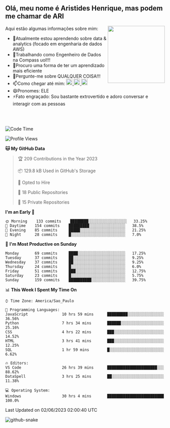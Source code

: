## Olá, meu nome é Aristides Henrique, mas podem me chamar de ARI

<div >
Aqui estão algumas informações sobre mim:<img align="right" height="180em" src="https://user-images.githubusercontent.com/97318481/177042589-45d62122-82a9-4a32-b3a7-87b322825b2f.png">
</div>

- 🌱Atualmente estou aprendendo sobre data & analytics (focado em engenharia de dados AWS)
- 👯Trabalhando como Engenheiro de Dados na Compass uol!!!
- 🤔Procuro uma forma de ter um aprendizado mais eficiente
- 💬Pergunte-me sobre QUALQUER COISA!!!
- 📫Como chegar até mim:
  <a href="https://www.instagram.com/aryhenry/" target="_blank">
  <img src="https://img.shields.io/badge/-Instagram-%23E4405F?style=for-the-badge&logo=instagram&logoColor=black" height="20px">
  </a>
  <a href="https://www.linkedin.com/in/aristides-henrique/" target="_blank">
  <img src="https://img.shields.io/badge/-LinkedIn-%230077B5?style=for-the-badge&logo=linkedin&logoColor=black" height="20px">
  </a> 
  <a href="mailto:arihenriqueuna@gmail.com">
  <img src="https://img.shields.io/badge/-Gmail-%23333?style=for-the-badge&logo=gmail&logoColor=white" height="20px">
  </a>
- 😄Pronomes: ELE
- ⚡Fato engraçado: Sou bastante extrovertido e adoro conversar e interagir com as pessoas
<br/>
<br/>


<!--START_SECTION:waka-->
![Code Time](http://img.shields.io/badge/Code%20Time-783%20hrs%2027%20mins-blue)

![Profile Views](http://img.shields.io/badge/Profile%20Views-7-blue)

**🐱 My GitHub Data** 

> 🏆 209 Contributions in the Year 2023
 > 
> 📦 129.8 kB Used in GitHub's Storage 
 > 
> 💼 Opted to Hire
 > 
> 📜 18 Public Repositories 
 > 
> 🔑 15 Private Repositories  
 > 
**I'm an Early 🐤** 

```text
🌞 Morning    133 commits    ████████░░░░░░░░░░░░░░░░░   33.25% 
🌇 Daytime    154 commits    █████████░░░░░░░░░░░░░░░░   38.5% 
🌃 Evening    85 commits     █████░░░░░░░░░░░░░░░░░░░░   21.25% 
🌙 Night      28 commits     █░░░░░░░░░░░░░░░░░░░░░░░░   7.0%

```
📅 **I'm Most Productive on Sunday** 

```text
Monday       69 commits     ████░░░░░░░░░░░░░░░░░░░░░   17.25% 
Tuesday      37 commits     ██░░░░░░░░░░░░░░░░░░░░░░░   9.25% 
Wednesday    37 commits     ██░░░░░░░░░░░░░░░░░░░░░░░   9.25% 
Thursday     24 commits     █░░░░░░░░░░░░░░░░░░░░░░░░   6.0% 
Friday       51 commits     ███░░░░░░░░░░░░░░░░░░░░░░   12.75% 
Saturday     23 commits     █░░░░░░░░░░░░░░░░░░░░░░░░   5.75% 
Sunday       159 commits    ██████████░░░░░░░░░░░░░░░   39.75%

```


📊 **This Week I Spent My Time On** 

```text
⌚︎ Time Zone: America/Sao_Paulo

💬 Programming Languages: 
JavaScript               10 hrs 59 mins      █████████░░░░░░░░░░░░░░░░   36.56% 
Python                   7 hrs 34 mins       ██████░░░░░░░░░░░░░░░░░░░   25.16% 
CSS                      4 hrs 22 mins       ███░░░░░░░░░░░░░░░░░░░░░░   14.52% 
HTML                     3 hrs 41 mins       ███░░░░░░░░░░░░░░░░░░░░░░   12.25% 
SQL                      1 hr 59 mins        █░░░░░░░░░░░░░░░░░░░░░░░░   6.62%

🔥 Editors: 
VS Code                  26 hrs 39 mins      ██████████████████████░░░   88.62% 
DataSpell                3 hrs 25 mins       ██░░░░░░░░░░░░░░░░░░░░░░░   11.38%

💻 Operating System: 
Windows                  30 hrs 4 mins       █████████████████████████   100.0%

```


 Last Updated on 02/06/2023 02:00:40 UTC
<!--END_SECTION:waka-->

<img alt="github-snake" src="https://github.com/AriHenrique/AriHenrique/blob/output/github-contribution-grid-snake-dark.svg" />

